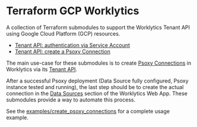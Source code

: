 # Terraform GCP Worklytics

A collection of Terraform submodules to support the Worklytics Tenant API using Google Cloud
Platform (GCP) resources.

- [Tenant API: authentication via Service Account](modules/sa_tenant_api_auth)
- [Tenant API: create a Psoxy Connection](modules/psoxy_connection)

The main use-case for these submodules is to create [Psoxy Connections] in Worklytics via its
[Tenant API].

After a successful Psoxy deployment (Data Source fully configured, Psoxy instance tested and
running), the last step should be to create the actual connection in the [Data Sources] section of
the Worklytics Web App. These submodules provide a way to automate this process.

See the [examples/create_psoxy_connections] for a complete usage example.

[Psoxy Connections]: https://docs.worklytics.co/psoxy
[Tenant API]: https://docs.worklytics.co/knowledge-base/tenant-api
[Data Sources]: https://app.worklytics.co/analytics/data-sources
[examples/create_psoxy_connections]: examples/create_psoxy_connections



